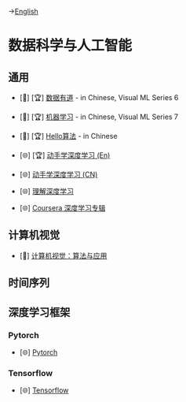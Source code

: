 ->[English](/SKILLSETS/AI/ai.md)

# 数据科学与人工智能
## 通用
- [📗] [🏆] [数据有道](https://github.com/Visualize-ML/Book6_First-Course-in-Data-Science) - in Chinese, Visual ML Series 6

- [📗] [🏆] [机器学习](https://github.com/Visualize-ML/Book7_Visualizations-for-Machine-Learning) - in Chinese, Visual ML Series 7

- [📗] [🏆] [Hello算法](https://www.hello-algo.com/) - in Chinese

- [🌐] [🏆] [动手学深度学习 (En)](https://d2l.ai/)

- [🌐] [动手学深度学习 (CN)](https://zh.d2l.ai/)

- [🌐] [理解深度学习](https://udlbook.github.io/udlbook/)

- [🌐] [Coursera 深度学习专辑](https://www.coursera.org/specializations/deep-learning)

## 计算机视觉
- [📗] [计算机视觉：算法与应用](https://szeliski.org/Book/)

## 时间序列

## 深度学习框架
### Pytorch
- [🌐] [Pytorch](https://pytorch.org/)

### Tensorflow
- [🌐] [Tensorflow](https://www.tensorflow.org/)